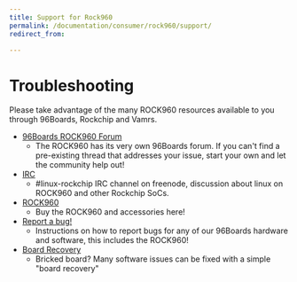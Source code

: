 ```yaml
---
title: Support for Rock960
permalink: /documentation/consumer/rock960/support/
redirect_from:

---
```


# Troubleshooting

Please take advantage of the many ROCK960 resources available to you through 96Boards, Rockchip and Vamrs.

- [96Boards ROCK960 Forum](https://discuss.96boards.org/c/products/rock960)
   - The ROCK960 has its very own 96Boards forum. If you can't find a pre-existing thread that addresses your issue, start your own and let the community help out!
- [IRC](http://webchat.freenode.net/?channels=linux-rockchip)
   - \#linux-rockchip IRC channel on freenode, discussion about linux on ROCK960 and other Rockchip SoCs.
- [ROCK960](buy.md)
   - Buy the ROCK960 and accessories here! 
- [Report a bug!](../../../Report_a_bug.md)
   - Instructions on how to report bugs for any of our 96Boards hardware and software, this includes the ROCK960!
- [Board Recovery](../installation/board-recovery.md)
   - Bricked board? Many software issues can be fixed with a simple "board recovery"
